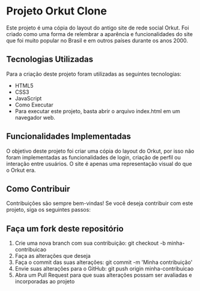 # Projeto Orkut Clone
Este projeto é uma cópia do layout do antigo site de rede social Orkut. Foi criado como uma forma de relembrar a aparência e funcionalidades do site que foi muito popular no Brasil e em outros países durante os anos 2000.

## Tecnologias Utilizadas
Para a criação deste projeto foram utilizadas as seguintes tecnologias:
<ul>
  <li>HTML5</li>
  <li>CSS3</li>
  <li>JavaScript</li>
  <li>Como Executar</li>
  <li>Para executar este projeto, basta abrir o arquivo index.html em um navegador web.</li>
</ul>

## Funcionalidades Implementadas
O objetivo deste projeto foi criar uma cópia do layout do Orkut, por isso não foram implementadas as funcionalidades de login, criação de perfil ou interação entre usuários. O site é apenas uma representação visual do que o Orkut era.

## Como Contribuir
Contribuições são sempre bem-vindas! Se você deseja contribuir com este projeto, siga os seguintes passos:

## Faça um fork deste repositório
<ol> 
  <li>Crie uma nova branch com sua contribuição: git checkout -b minha-contribuicao
  <li>Faça as alterações que deseja
  <li>Faça o commit das suas alterações: git commit -m 'Minha contribuição'
  <li>Envie suas alterações para o GitHub: git push origin minha-contribuicao
  <li>Abra um Pull Request para que suas alterações possam ser avaliadas e incorporadas ao projeto
</ol>
